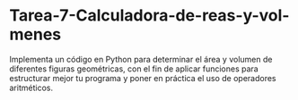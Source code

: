 # Tarea-7-Calculadora-de-reas-y-vol-menes
Implementa un código en Python para determinar el área y volumen de diferentes figuras geométricas, con el fin de aplicar funciones para estructurar mejor tu programa y poner en práctica el uso de operadores aritméticos.
